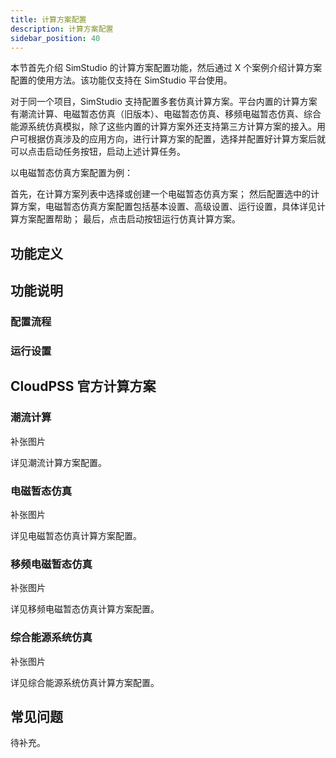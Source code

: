 ```yaml
---
title: 计算方案配置
description: 计算方案配置
sidebar_position: 40
---
```


本节首先介绍 SimStudio 的计算方案配置功能，然后通过 X 个案例介绍计算方案配置的使用方法。该功能仅支持在 SimStudio 平台使用。

对于同一个项目，SimStudio 支持配置多套仿真计算方案。平台内置的计算方案有潮流计算、电磁暂态仿真（旧版本）、电磁暂态仿真、移频电磁暂态仿真、综合能源系统仿真模拟，除了这些内置的计算方案外还支持第三方计算方案的接入。用户可根据仿真涉及的应用方向，进行计算方案的配置，选择并配置好计算方案后就可以点击启动任务按钮，启动上述计算任务。

以电磁暂态仿真方案配置为例：

首先，在计算方案列表中选择或创建一个电磁暂态仿真方案；
然后配置选中的计算方案，电磁暂态仿真方案配置包括基本设置、高级设置、运行设置，具体详见计算方案配置帮助；
最后，点击启动按钮运行仿真计算方案。

## 功能定义

## 功能说明

### 配置流程

### 运行设置

## CloudPSS 官方计算方案

### 潮流计算

补张图片

详见潮流计算方案配置。

### 电磁暂态仿真

补张图片

详见电磁暂态仿真计算方案配置。

### 移频电磁暂态仿真

补张图片

详见移频电磁暂态仿真计算方案配置。

### 综合能源系统仿真

补张图片

详见综合能源系统仿真计算方案配置。

## 常见问题

待补充。

